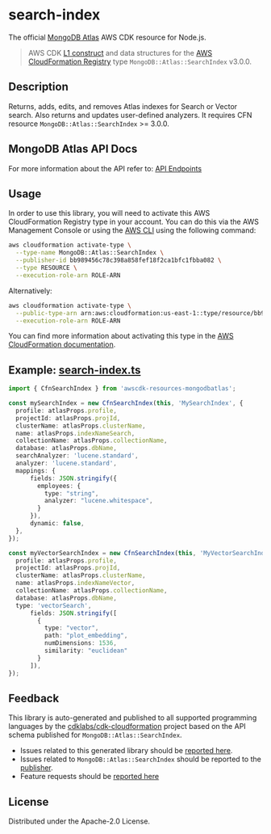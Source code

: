 # search-index

The official [MongoDB Atlas](https://www.mongodb.com/) AWS CDK resource for Node.js.

> AWS CDK [L1 construct] and data structures for the [AWS CloudFormation Registry] type `MongoDB::Atlas::SearchIndex` v3.0.0.

[L1 construct]: https://docs.aws.amazon.com/cdk/latest/guide/constructs.html
[AWS CloudFormation Registry]: https://docs.aws.amazon.com/AWSCloudFormation/latest/UserGuide/registry.html

## Description

Returns, adds, edits, and removes Atlas indexes for Search or Vector search. Also returns and updates user-defined analyzers. It requires CFN resource `MongoDB::Atlas::SearchIndex` >= 3.0.0.

## MongoDB Atlas API Docs

For more information about the API refer to: [API Endpoints](https://www.mongodb.com/docs/atlas/reference/api-resources-spec/#tag/Atlas-Search)

## Usage

In order to use this library, you will need to activate this AWS CloudFormation Registry type in your account. You can do this via the AWS Management Console or using the [AWS CLI](https://aws.amazon.com/cli/) using the following command:

```sh
aws cloudformation activate-type \
  --type-name MongoDB::Atlas::SearchIndex \
  --publisher-id bb989456c78c398a858fef18f2ca1bfc1fbba082 \
  --type RESOURCE \
  --execution-role-arn ROLE-ARN
```

Alternatively:

```sh
aws cloudformation activate-type \
  --public-type-arn arn:aws:cloudformation:us-east-1::type/resource/bb989456c78c398a858fef18f2ca1bfc1fbba082/MongoDB-Atlas-SearchIndex \
  --execution-role-arn ROLE-ARN
```

You can find more information about activating this type in the [AWS CloudFormation documentation](https://docs.aws.amazon.com/AWSCloudFormation/latest/UserGuide/registry-public.html).

## Example: [search-index.ts](../../../examples/l1-resources/search-index.ts)
```ts
import { CfnSearchIndex } from 'awscdk-resources-mongodbatlas';

const mySearchIndex = new CfnSearchIndex(this, 'MySearchIndex', {
  profile: atlasProps.profile,
  projectId: atlasProps.projId,
  clusterName: atlasProps.clusterName,
  name: atlasProps.indexNameSearch,
  collectionName: atlasProps.collectionName,
  database: atlasProps.dbName,
  searchAnalyzer: 'lucene.standard',
  analyzer: 'lucene.standard',
  mappings: {
      fields: JSON.stringify({
        employees: {
          type: "string",
          analyzer: "lucene.whitespace",
        }
      }),
      dynamic: false,
  },
});

const myVectorSearchIndex = new CfnSearchIndex(this, 'MyVectorSearchIndex', {
  profile: atlasProps.profile,
  projectId: atlasProps.projId,
  clusterName: atlasProps.clusterName,
  name: atlasProps.indexNameVector,
  collectionName: atlasProps.collectionName,
  database: atlasProps.dbName,
  type: 'vectorSearch',
      fields: JSON.stringify([
        {
          type: "vector",
          path: "plot_embedding",
          numDimensions: 1536,
          similarity: "euclidean"
        }
      ]),
});
```

## Feedback

This library is auto-generated and published to all supported programming languages by the [cdklabs/cdk-cloudformation] project based on the API schema published for `MongoDB::Atlas::SearchIndex`.

* Issues related to this generated library should be [reported here](https://github.com/cdklabs/cdk-cloudformation/issues/new?title=Issue+with+%40cdk-cloudformation%2Fmongodb-atlas-searchindex+v3.0.0).
* Issues related to `MongoDB::Atlas::SearchIndex` should be reported to the [publisher](https://github.com/mongodb/mongodbatlas-cloudformation-resources/issues).
* Feature requests should be [reported here](https://feedback.mongodb.com/forums/924145-atlas?category_id=392596)

[cdklabs/cdk-cloudformation]: https://github.com/cdklabs/cdk-cloudformation

## License

Distributed under the Apache-2.0 License.